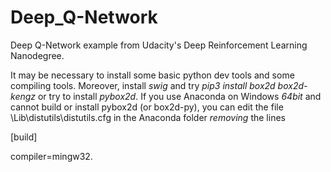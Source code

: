 # Deep_Q-Network
Deep Q-Network example from Udacity's Deep Reinforcement Learning Nanodegree.

It may be necessary to install some basic python dev tools and some compiling tools. Moreover, install *swig* and try *pip3 install box2d box2d-kengz* or try to install *pybox2d*.
If you use Anaconda on Windows *64bit* and cannot build or install pybox2d (or box2d-py), you can edit the file \Lib\distutils\distutils.cfg in the Anaconda folder *removing* the lines

[build]

compiler=mingw32.

